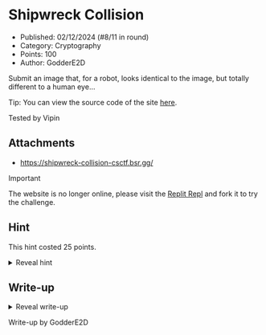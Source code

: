 # Shipwreck Collision

- Published: 02/12/2024 (#8/11 in round)
- Category: Cryptography
- Points: 100
- Author: GodderE2D

Submit an image that, for a robot, looks identical to the image, but totally different to a human eye...

Tip: You can view the source code of the site [here](https://replit.com/@GodderE2D/CSCTF-Shipwreck-Collision).

Tested by Vipin

## Attachments

- https://shipwreck-collision-csctf.bsr.gg/

> [!IMPORTANT]  
> The website is no longer online, please visit the
> [Replit Repl](https://replit.com/@GodderE2D/CSCTF-Shipwreck-Collision) and fork it to try the challenge.

## Hint

This hint costed 25 points.

<details>
<summary>Reveal hint</summary>

A [hash collision](https://en.wikipedia.org/wiki/Hash_collision) is a rare occurrence where two files share the same
hash.

Try looking at the [source code](https://replit.com/@GodderE2D/CSCTF-Shipwreck-Collision), are you able to know which
hashing algorithm is being used?

Knowing this, you can search for common hash collisions for the specific algorithm.

</details>

## Write-up

<details>
<summary>Reveal write-up</summary>

When visiting the website, we see a picture of a shipwreck. We can try to submit another image, or the same image, but
those don't work.

Taking a look at the source code, we can see that the MD5 hashes of the images are being compared.

<!-- prettier-ignore-start -->
```js
// Maybe this isn't the most secure hashing algorithm...
const originalHash = crypto
  .createHash("md5")
  .update(new Uint8Array(originalBuffer))
  .digest("hex");

const userHash = crypto
  .createHash("md5")
  .update(new Uint8Array(buffer))
  .digest("hex");

if (originalHash !== userHash) {
  return res.send("Beep boop - they don't look like the same image to me.");
}
```
<!-- prettier-ignore-end -->

From this, we can exploit the fact that [MD5 has known collisions](https://www.mscs.dal.ca/~selinger/md5collision/). We
can use a [preimage attack](https://en.wikipedia.org/wiki/Preimage_attack) to get the flag.

Simply searching on Google "md5 hash collision examples" brings us to
[this page](https://crypto.stackexchange.com/questions/1434/are-there-two-known-strings-which-have-the-same-md5-hash-value),
with the same image of the ship. We can see the other image attached, so we can upload that image to the site to get the
flag.

Flag: `csd{MD5_C0111D3D_1N70_7H3_P14N3_4ND_5H1P}`

</details>

Write-up by GodderE2D
